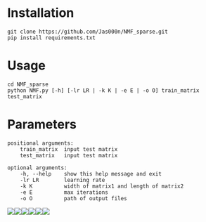 # Installation
    git clone https://github.com/Jas000n/NMF_sparse.git
    pip install requirements.txt
# Usage
    cd NMF_sparse
    python NMF.py [-h] [-lr LR | -k K | -e E | -o O] train_matrix test_matrix
# Parameters
    positional arguments:
        train_matrix  input test matrix
        test_matrix   input test matrix

    optional arguments:
        -h, --help    show this help message and exit
        -lr LR        learning rate
        -k K          width of matrix1 and length of matrix2
        -e E          max iterations
        -o O          path of output files



![](final_paper_pic/0001.jpg)![](final_paper_pic/0002.jpg)![](final_paper_pic/0003.jpg)![](final_paper_pic/0004.jpg)![](final_paper_pic/0005.jpg)![](final_paper_pic/0006.jpg)